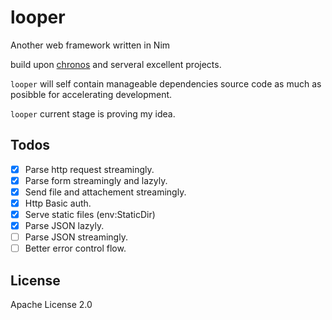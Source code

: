 # looper  

Another web framework written in Nim  

build upon [chronos](https://github.com/status-im/nim-chronos.git) and serveral excellent projects.

`looper` will self contain manageable dependencies source code as much as posibble for accelerating development.  

`looper` current stage is proving my idea.  

## Todos  

- [x] Parse http request streamingly.  
- [x] Parse form streamingly and lazyly.  
- [x] Send file and attachement streamingly.  
- [x] Http Basic auth.  
- [x] Serve static files (env:StaticDir)  
- [x] Parse JSON lazyly.  
- [ ] Parse JSON streamingly.  
- [ ] Better error control flow.  

## License  

Apache License 2.0